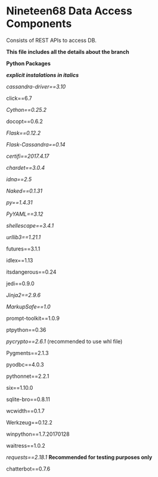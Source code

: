 # Nineteen68 Data Access Components

Consists of REST APIs to access DB.

**This file includes all the details about the branch**

**Python Packages**

**_explicit instalations in italics_**

*cassandra-driver==3.10*

click==6.7

*Cython==0.25.2*

docopt==0.6.2

*Flask==0.12.2*

*Flask-Cassandra==0.14*

*certifi==2017.4.17*

*chardet==3.0.4*

*idna==2.5*

*Naked==0.1.31*

*py==1.4.31*

*PyYAML==3.12*

*shellescape==3.4.1*

*urllib3==1.21.1*

futures==3.1.1

idlex==1.13

itsdangerous==0.24

jedi==0.9.0

*Jinja2==2.9.6*

*MarkupSafe==1.0*

prompt-toolkit==1.0.9

ptpython==0.36

*pycrypto==2.6.1* (recommended to use whl file)

Pygments==2.1.3

pyodbc==4.0.3

pythonnet==2.2.1

six==1.10.0

sqlite-bro==0.8.11

wcwidth==0.1.7

Werkzeug==0.12.2

winpython==1.7.20170128

waitress==1.0.2

*requests==2.18.1* **Recommended for testing purposes only**

chatterbot==0.7.6 


